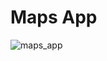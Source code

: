 # Maps App
![maps_app](https://user-images.githubusercontent.com/77985884/138449910-55211977-d986-49e9-a731-62720b46f7fa.png)

